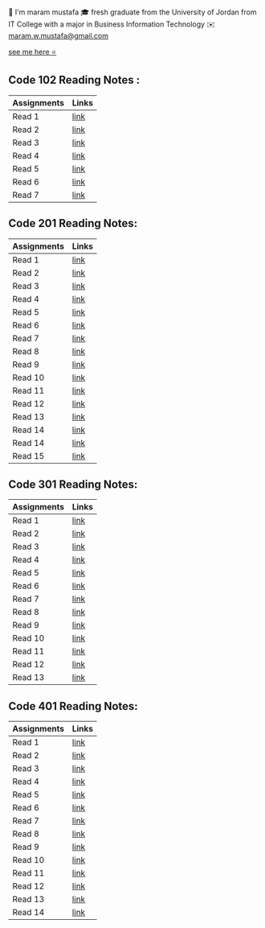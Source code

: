 📝 I'm maram mustafa
🎓 fresh graduate from the University of Jordan from IT College with a major in Business Information Technology
✉️ maram.w.mustafa@gmail.com

[see me here ⭐](https://github.com/maram-mustafa)

## Code 102 Reading Notes :

| Assignments | Links            |
| ----------- | ---------------- |
| Read 1      | [link](Read1.md) |
| Read 2      | [link](Read2.md) |
| Read 3      | [link](Read3.md) |
| Read 4      | [link](Read4.md) |
| Read 5      | [link](Read5.md) |
| Read 6      | [link](Read6.md) |
| Read 7      | [link](Read7.md) |

## Code 201 Reading Notes:

| Assignments | Links                |
| ----------- | -------------------- |
| Read 1      | [link](class-01.md)  |
| Read 2      | [link](class-02.md)  |
| Read 3      | [link](class-03.md)  |
| Read 4      | [link](class-04.md)  |
| Read 5      | [link](class-05.md)  |
| Read 6      | [link](class-06.md)  |
| Read 7      | [link](class-07.md)  |
| Read 8      | [link](class-08.md)  |
| Read 9      | [link](class-09.md)  |
| Read 10     | [link](class-10.md)  |
| Read 11     | [link](class-11.md)  |
| Read 12     | [link](class-12.md)  |
| Read 13     | [link](class-13.md)  |
| Read 14     | [link](class-14a.md) |
| Read 14     | [link](class-14b.md) |
| Read 15     | [link]()             |

## Code 301 Reading Notes:

| Assignments | Links                     |
| ----------- | ------------------------- |
| Read 1      | [link](301/Reading-1.md)  |
| Read 2      | [link](301/Reading-2.md)  |
| Read 3      | [link](301/Reading-3.md)  |
| Read 4      | [link](301/Reading-4.md)  |
| Read 5      | [link](301/Reading-5.md)  |
| Read 6      | [link](301/Reading-6.md)  |
| Read 7      | [link](301/Reading-7.md)  |
| Read 8      | [link](301/Reading-8.md)  |
| Read 9      | [link](301/Reading-9.md)  |
| Read 10     | [link](301/Reading-10.md) |
| Read 11     | [link](301/Reading-11.md) |
| Read 12     | [link](301/Reading-12.md) |
| Read 13     | [link](301/Reading-13.md) |


## Code 401 Reading Notes:


| Assignments | Links                     |
| ----------- | ------------------------- |
| Read 1      | [link](401/read1.md)  |
| Read 2      | [link](401/read2.md)  |
| Read 3      | [link](401/read3.md)  |
| Read 4      | [link](401/read4.md)  |
| Read 5      | [link](401/read5.md)  |
| Read 6      | [link](401/read6.md)  |
| Read 7      | [link](401/read8.md)  |
| Read 8      | [link](401/read9.md)  |
| Read 9      | [link](401/read10.md)  |
| Read 10     | [link](401/read11.md) |
| Read 11     | [link](401/read.12.md) |
| Read 12     | [link](401/read13.md) |
| Read 13     | [link](401/read14.md) |
| Read 14     | [link](401/read15.md) |

